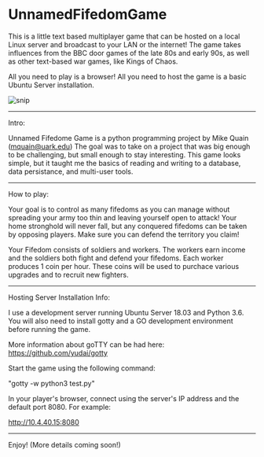 # UnnamedFifedomGame

This is a little text based multiplayer game that can be hosted on a local Linux server and broadcast to your LAN
or the internet! The game takes influences from the BBC door games of the late 80s and early 90s, as well as
other text-based war games, like Kings of Chaos.

All you need to play is a browser! All you need to host the game is a basic Ubuntu Server installation.


![snip](https://user-images.githubusercontent.com/3498355/144886504-573dd8b0-dde5-489b-a229-36c5d0cf5ee2.PNG)

---------------------------------------------------------------------------------------------------------------

Intro:

Unnamed Fifedome Game is a python programming project by Mike Quain (mquain@uark.edu)
The goal was to take on a project that was big enough to be challenging, but small enough to stay interesting.
This game looks simple, but it taught me the basics of reading and writing to a database, data persistance, and multi-user tools.

---------------------------------------------------------------------------------------------------------------

How to play:

Your goal is to control as many fifedoms as you can manage without spreading your army too thin and leaving yourself open to attack!
Your home stronghold will never fall, but any conquered fifedoms can be taken by opposing players. Make sure you can defend the
territory you claim!

Your Fifedom consists of soldiers and workers. The workers earn income and the soldiers both fight and defend your fifedoms.
Each worker produces 1 coin per hour. These coins will be used to purchace various upgrades and to recruit new fighters.

---------------------------------------------------------------------------------------------------------------

Hosting Server Installation Info:

I use a development server running Ubuntu Server 18.03 and Python 3.6. You will also need to install gotty and a GO development environment 
before running the game.

More information about goTTY can be had here: https://github.com/yudai/gotty


Start the game using the following command:

"gotty -w python3 test.py"

In your player's browser, connect using the server's IP address and the default port 8080. For example:

http://10.4.40.15:8080

-----------------------------------------------------------------------------------------------------------------

Enjoy! (More details coming soon!)

